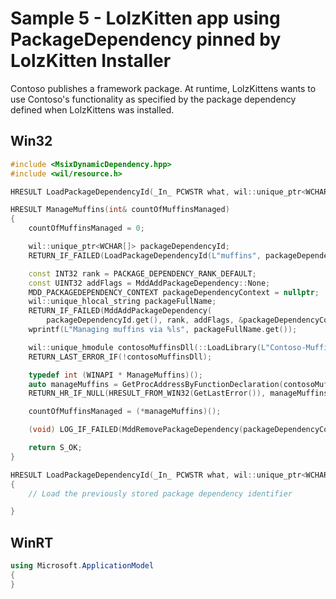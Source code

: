 # Sample 5 - LolzKitten app using PackageDependency pinned by LolzKitten Installer

Contoso publishes a framework package. At runtime, LolzKittens wants to use Contoso's functionality as specified by the package dependency defined when LolzKittens was installed.

## Win32

```c++
#include <MsixDynamicDependency.hpp>
#include <wil/resource.h>

HRESULT LoadPackageDependencyId(_In_ PCWSTR what, wil::unique_ptr<WCHAR[]>& packageDependencyId);

HRESULT ManageMuffins(int& countOfMuffinsManaged)
{
    countOfMuffinsManaged = 0;

    wil::unique_ptr<WCHAR[]> packageDependencyId;
    RETURN_IF_FAILED(LoadPackageDependencyId(L"muffins", packageDependencyId));

    const INT32 rank = PACKAGE_DEPENDENCY_RANK_DEFAULT;
    const UINT32 addFlags = MddAddPackageDependency::None;
    MDD_PACKAGEDEPENDENCY_CONTEXT packageDependencyContext = nullptr;
    wil::unique_hlocal_string packageFullName;
    RETURN_IF_FAILED(MddAddPackageDependency(
        packageDependencyId.get(), rank, addFlags, &packageDependencyContext, &packageFullName));
    wprintf(L"Managing muffins via %ls", packageFullName.get());

    wil::unique_hmodule contosoMuffinsDll(::LoadLibrary(L"Contoso-Muffins"));
    RETURN_LAST_ERROR_IF(!contosoMuffinsDll);

    typedef int (WINAPI * ManageMuffins)();
    auto manageMuffins = GetProcAddressByFunctionDeclaration(contosoMuffinsDll, ManageMuffins);
    RETURN_HR_IF_NULL(HRESULT_FROM_WIN32(GetLastError()), manageMuffins);

    countOfMuffinsManaged = (*manageMuffins)();

    (void) LOG_IF_FAILED(MddRemovePackageDependency(packageDependencyContext));

    return S_OK;
}

HRESULT LoadPackageDependencyId(_In_ PCWSTR what, wil::unique_ptr<WCHAR[]>& packageDependencyId)
{
    // Load the previously stored package dependency identifier

}
```

## WinRT

```c#
using Microsoft.ApplicationModel
{
}
```
